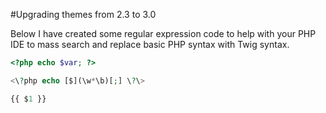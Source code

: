 #Upgrading themes from 2.3 to 3.0

Below I have created some regular expression code to help with your PHP IDE to mass search and replace basic PHP syntax with Twig syntax.

```php
<?php echo $var; ?>
```
```php
<\?php echo [$](\w*\b)[;] \?\>
```
```php
{{ $1 }}
```







